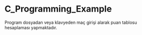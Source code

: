 # C_Programming_Example

Program dosyadan veya klavyeden maç girişi alarak puan tablosu hesaplaması yapmaktadır.

